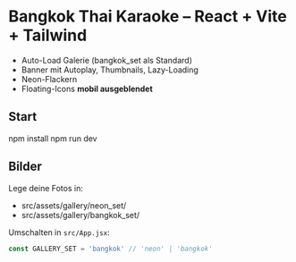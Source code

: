 # Bangkok Thai Karaoke – React + Vite + Tailwind
- Auto-Load Galerie (bangkok_set als Standard)
- Banner mit Autoplay, Thumbnails, Lazy-Loading
- Neon-Flackern
- Floating-Icons **mobil ausgeblendet**

## Start
npm install
npm run dev

## Bilder
Lege deine Fotos in:
- src/assets/gallery/neon_set/
- src/assets/gallery/bangkok_set/

Umschalten in `src/App.jsx`:
```js
const GALLERY_SET = 'bangkok' // 'neon' | 'bangkok'
```

